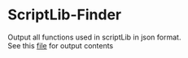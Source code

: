 # ScriptLib-Finder

Output all functions used in scriptLib in json format.  
See this [file](https://github.com/kuma-dayo/ScriptLib-Finder/blob/main/hi.json) for output contents